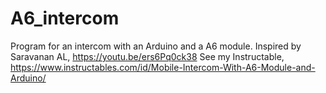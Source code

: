 # A6_intercom
Program for an intercom with an Arduino and a A6 module.
Inspired by Saravanan AL, https://youtu.be/ers6Pq0ck38
See my Instructable, https://www.instructables.com/id/Mobile-Intercom-With-A6-Module-and-Arduino/
